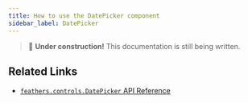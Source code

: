 ```yaml
---
title: How to use the DatePicker component
sidebar_label: DatePicker
---
```


> 🚧 **Under construction!** This documentation is still being written.

## Related Links

- [`feathers.controls.DatePicker` API Reference](https://api.feathersui.com/current/feathers/controls/DatePicker.html)
